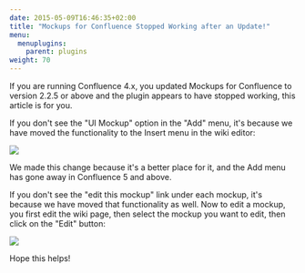 ```yaml
---
date: 2015-05-09T16:46:35+02:00
title: "Mockups for Confluence Stopped Working after an Update!"
menu:
  menuplugins:
    parent: plugins
weight: 70
---
```


If you are running Confluence 4.x, you updated Mockups for Confluence to version 2.2.5 or above and the plugin appears to have stopped working, this article is for you.

If you don't see the "UI Mockup" option in the "Add" menu, it's because we have moved the functionality to the Insert menu in the wiki editor:

![](https://media.balsamiq.com/img/support/docs/confluence/stoppedworking/newadd.png)

We made this change because it's a better place for it, and the Add menu has gone away in Confluence 5 and above.

If you don't see the "edit this mockup" link under each mockup, it's because we have moved that functionality as well. Now to edit a mockup, you first edit the wiki page, then select the mockup you want to edit, then click on the "Edit" button:

![](https://media.balsamiq.com/img/support/docs/confluence/stoppedworking/newedit.png)

Hope this helps!

